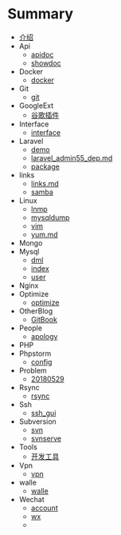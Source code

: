 # Summary

* [介绍](README.md)
* Api
  * [apidoc](Api/apidoc.md)
  * [showdoc](Api/showdoc.md)
* Docker
  * [docker](Docker/docker.md)
* Git
  * [git](Git/git.md)
* GoogleExt
  * [谷歌插件](GoogleExt/extension.md)
* Interface
  * [interface](Interface/interface.md)
* Laravel
  * [demo](Laravel/demo.md)
  * [laravel\_admin55\_dep.md](Laravel/laravel_admin55_dep.md)
  * [package](Laravel/package.md)
* links
  * [links.md](links/links.md)
  * [samba](links/samba.md)
* Linux
  * [lnmp](Linux/lnmp.md)
  * [mysqldump](Linux/mysqldump.md)
  * [vim](Linux/vim.md)
  * [yum.md](Linux/yum.md)
* Mongo
* Mysql
  * [dml](Mysql/dml.md)
  * [index](Mysql/index.md)
  * [user](Mysql/user.md)
* Nginx
* Optimize
  * [optimize](Optimize/optimize.md)
* OtherBlog
  * [GitBook](OtherBlog/GitBook.md)
* People
  * [apology](People/apology.md)
* PHP
* Phpstorm
  * [config](Phpstorm/config.md)
* Problem
  * [20180529](Problem/20180529.md)
* Rsync
  * [rsync](Rsync/rsync.md)
* Ssh
  * [ssh\_gui](Ssh/ssh_gui.md)
* Subversion
  * [svn](Subversion/svn.md)
  * [svnserve](Subversion/svnserve.md)
* Tools
  * [开发工具](Tools/Tools.md)
* Vpn
  * [vpn](Vpn/vpn.md)
* walle
  * [walle](walle/walle.md)
* Wechat
  * [account](Wechat/account.md)
  * [wx](Wechat/wx.md)
  * 



